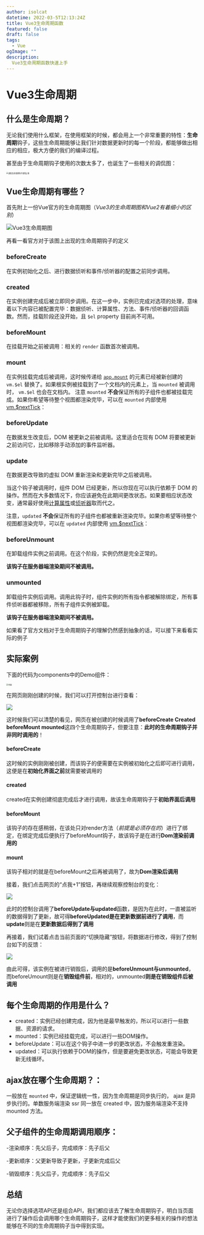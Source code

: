 ```yaml
---
author: isolcat
datetime: 2022-03-5T12:13:24Z
title: Vue3生命周期函数
featured: false
draft: false
tags:
  - Vue
ogImage: ""
description:
  Vue3生命周期函数快速上手
---
```


# Vue3生命周期

## 什么是生命周期？

无论我们使用什么框架，在使用框架的时候，都会用上一个非常重要的特性：**生命周期**钩子，这些生命周期能够让我们针对数据更新时的每一个阶段，都能够做出相应的相应，极大方便的我们的编译过程。

甚至由于生命周期钩子使用的次数太多了，也诞生了一些相关的调侃图：

<img src="https://ae01.alicdn.com/kf/H1462d761fa984011b521b79046eefb377.png" alt="调侃生命周期钩子使用之多" style="zoom:33%;" />



## Vue生命周期有哪些？

首先附上一份Vue官方的生命周期图（*Vue3的生命周期图和Vue2有着细小的区别*）

![Vue3生命周期图](https://ae01.alicdn.com/kf/Hc3ed1160814b458da5e115c2b709a04b4.png)

再看一看官方对于该图上出现的生命周期钩子的定义

### beforeCreate

在实例初始化之后、进行数据侦听和事件/侦听器的配置之前同步调用。

### created

在实例创建完成后被立即同步调用。在这一步中，实例已完成对选项的处理，意味着以下内容已被配置完毕：数据侦听、计算属性、方法、事件/侦听器的回调函数。然而，挂载阶段还没开始，且 `$el` property 目前尚不可用。

### beforeMount

在挂载开始之前被调用：相关的 `render` 函数首次被调用。

### mount

在实例挂载完成后被调用，这时候传递给 [`app.mount`](https://v3.cn.vuejs.org/api/application-api.html#mount) 的元素已经被新创建的 `vm.$el` 替换了。如果根实例被挂载到了一个文档内的元素上，当 `mounted` 被调用时， `vm.$el` 也会在文档内。 注意 `mounted` **不会**保证所有的子组件也都被挂载完成。如果你希望等待整个视图都渲染完毕，可以在 `mounted` 内部使用 [vm.$nextTick](https://v3.cn.vuejs.org/api/instance-methods.html#nexttick)：

### beforeUpdate

在数据发生改变后，DOM 被更新之前被调用。这里适合在现有 DOM 将要被更新之前访问它，比如移除手动添加的事件监听器。

### update

在数据更改导致的虚拟 DOM 重新渲染和更新完毕之后被调用。

当这个钩子被调用时，组件 DOM 已经更新，所以你现在可以执行依赖于 DOM 的操作。然而在大多数情况下，你应该避免在此期间更改状态。如果要相应状态改变，通常最好使用[计算属性](https://v3.cn.vuejs.org/api/options-data.html#computed)或[侦听器](https://v3.cn.vuejs.org/api/options-data.html#watch)取而代之。

注意，`updated` **不会**保证所有的子组件也都被重新渲染完毕。如果你希望等待整个视图都渲染完毕，可以在 `updated` 内部使用 [vm.$nextTick](https://v3.cn.vuejs.org/api/instance-methods.html#nexttick)：

### beforeUnmount

在卸载组件实例之前调用。在这个阶段，实例仍然是完全正常的。

**该钩子在服务器端渲染期间不被调用。**

###  unmounted

卸载组件实例后调用。调用此钩子时，组件实例的所有指令都被解除绑定，所有事件侦听器都被移除，所有子组件实例被卸载。

**该钩子在服务器端渲染期间不被调用。**



如果看了官方文档对于生命周期钩子的理解仍然感到抽象的话，可以接下来看看实际的例子



## 实际案例

下面的代码为components中的Demo组件：

<img src="https://ae04.alicdn.com/kf/Hd47bed089e454608b003b5d6932a741cp.png" alt="代码" style="zoom:33%;" />

在网页刚刚创建的时候，我们可以打开控制台进行查看：

![](https://ae01.alicdn.com/kf/He7e3581b4a7347b2874b8bc3ce0dee4aK.png)

这时候我们可以清楚的看见，网页在被创建的时候调用了**beforeCreate  Created beforeMount  mounted**这四个生命周期钩子，但要注意：**此时的生命周期钩子并非同时调用的**！

#### beforeCreate

这时候的实例刚刚被创建，而该钩子的便需要在实例被初始化之后即可进行调用，这便是在**初始化界面之前**就需要被调用的

#### created

created在实例创建彻底完成后才进行调用，故该生命周期钩子于**初始界面后调用**

#### beforeMount

该钩子的存在感稍弱，在该处只对render方法（*前提是必须存在的*）进行了绑定，在绑定完成后便执行了beforeMount钩子，故该钩子是在进行**Dom渲染前调用的**

#### mount

该钩子相对的就是在beforeMount之后再被调用了，故为**Dom渲染后调用**



接着，我们点击网页的“点我+1”按钮，再继续观察控制台的变化：

![](https://ae03.alicdn.com/kf/He023320f3f664d61a54c046621413b16P.png)

此时的控制台调用了**beforeUpdate与updated**函数，是因为在此时，一直被监听的数据得到了更新，故可得**beforeUpdated是在更新数据前进行了调用**，而**update**则是在**更新数据后得到了调用**



再接着，我们试着点击当前页面的“切换隐藏”按钮，将数据进行修改，得到了控制台如下的反馈：

![](https://ae02.alicdn.com/kf/H462ed6ce281d4ef3ae3991347644deebG.png)

由此可得，该实例在被进行销毁后，调用的是**beforeUnmount与unmounted**，而beforeUmount则是在**销毁组件前**，相对的，unmounted**则是在销毁组件后被调用**

## 每个生命周期的作用是什么？
- created：实例已经创建完成，因为他是最早触发的，所以可以进行一些数据、资源的请求。
- mounted：实例已经挂载完成，可以进行一些DOM操作。
- beforeUpdate：可以在这个钩子中进一步的更改状态，不会触发重渲染。
- updated：可以执行依赖于DOM的操作，但是要避免更改状态，可能会导致更新无线循环。

## ajax放在哪个生命周期？：
一般放在 `mounted` 中，保证逻辑统一性，因为生命周期是同步执行的， ajax 是异步执行的。单数服务端渲染 ssr 同一放在 created 中，因为服务端渲染不支持 mounted 方法。

## 父子组件的生命周期调用顺序：
-渲染顺序：先父后子，完成顺序：先子后父

-更新顺序：父更新导致子更新，子更新完成后父

-销毁顺序：先父后子，完成顺序：先子后父

## 总结

无论你选择选项API还是组合API，我们都应该去了解生命周期钩子，明白当页面进行了操作后会调用哪个生命周期钩子，这样才能使我们的更多相关的操作的想法能够在不同的生命周期钩子当中得到实现。
